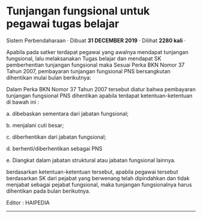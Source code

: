 Tunjangan fungsional untuk pegawai tugas belajar
================================================

Sistem Perbendaharaan · Dibuat **31 DECEMBER 2019** · Dilihat **2280 kali** ·

Apabila pada satker terdapat pegawai yang awalnya mendapat tunjangan fungsional, lalu melaksanakan Tugas belajar dan mendapat SK pemberhentian tunjangan fungsional maka Sesuai Perka BKN Nomor 37 Tahun 2007, pembayaran tunjangan fungsional PNS bersangkutan dihentikan mulai bulan berikutnya:

Dalam Perka BKN Nomor 37 Tahun 2007 tersebut diatur bahwa pembayaran tunjangan fungsional PNS dihentikan apabila terdapat ketentuan-ketentuan di bawah ini :

a. dibebaskan sementara dari jabatan fungsional;

b. menjalani cuti besar;

c. diberhentikan dari jabatan fungsional;

d. berhenti/diberhentikan sebagai PNS

e. Diangkat dalam jabatan struktural atau jabatan fungsional lainnya.

berdasarkan ketentuan-ketentuan tersebut, apabila pegawai tersebut berdasarkan SK dari pejabat yang berwenang telah dipindahkan dan tidak menjabat sebagai pejabat fungsional, maka tunjangan fungsionalnya harus dihentikan pada bulan berikutnya.

  

Editor : HAIPEDIA

  
  
  

* * *